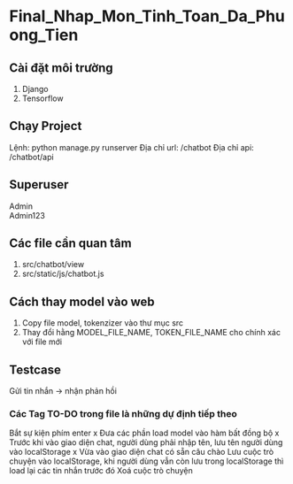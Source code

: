 # Final_Nhap_Mon_Tinh_Toan_Da_Phuong_Tien

## Cài đặt môi trường

1. Django
2. Tensorflow

## Chạy Project

Lệnh: python manage.py runserver
Địa chỉ url: /chatbot
Địa chỉ api: /chatbot/api

## Superuser

Admin <br />
Admin123

## Các file cần quan tâm

1. src/chatbot/view
2. src/static/js/chatbot.js

## Cách thay model vào web

1. Copy file model, tokenzizer vào thư mục src
2. Thay đổi hằng MODEL_FILE_NAME, TOKEN_FILE_NAME cho chính xác với file mới

## Testcase

Gửi tin nhắn -> nhận phản hồi

### Các Tag TO-DO trong file là những dự định tiếp theo

Bắt sự kiện phím enter x
Đưa các phần load model vào hàm bất đồng bộ x
Trước khi vào giao diện chat, người dùng phải nhập tên, lưu tên người dùng vào localStorage x
Vừa vào giao diện chat có sẵn câu chào
Lưu cuộc trò chuyện vào localStorage, khi người dùng vẫn còn lưu trong localStorage thì load lại các tin nhắn trước đó
Xoá cuộc trò chuyện
